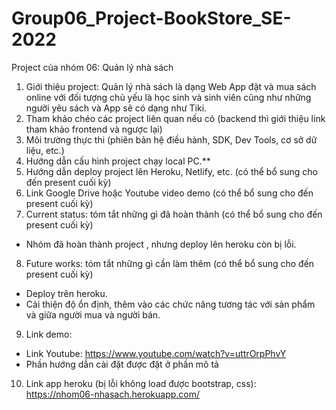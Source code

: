 # Group06_Project-BookStore_SE-2022
Project của nhóm 06: Quản lý nhà sách
1. Giới thiệu project: Quản lý nhà sách là dạng Web App đặt và mua sách online với đối tượng chủ yếu là học sinh và sinh viên cũng như những người yêu sách và App sẽ có dạng như Tiki.
2. Tham khảo chéo các project liên quan nếu có (backend thì giới thiệu link tham khảo frontend và ngược lại)
3. Môi trường thực thi (phiên bản hệ điều hành, SDK, Dev Tools, cơ sở dữ liệu, etc.)
4. Hướng dẫn cấu hình project chạy local PC.**
5. Hướng dẫn deploy project lên Heroku, Netlify, etc. (có thể bổ sung cho đến present cuối kỳ)
6. Link Google Drive hoặc Youtube video demo (có thể bổ sung cho đến present cuối kỳ)
7. Current status: tóm tắt những gì đã hoàn thành (có thể bổ sung cho đến present cuối kỳ)
- Nhóm đã hoàn thành project , nhưng deploy lên heroku còn bị lỗi.
8. Future works: tóm tắt những gì cần làm thêm (có thể bổ sung cho đến present cuối kỳ)
- Deploy trên heroku.
- Cải thiện độ ổn định, thêm vào các chức năng tương tác với sản phẩm và giữa người mua và người bán.
9. Link demo:
-  Link Youtube: https://www.youtube.com/watch?v=uttrOrpPhvY
-  Phần hướng dẫn cài đặt được đặt ở phần mô tả
10. Link app heroku (bị lỗi không load được bootstrap, css):   https://nhom06-nhasach.herokuapp.com/
